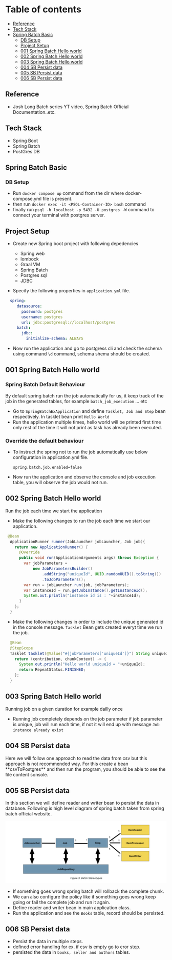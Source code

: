 # Table of contents
- [Reference](#reference)
- [Tech Stack](#tech-stack)
- [Spring Batch Basic](#spring-batch-basic)
  - [DB Setup](#db-setup)
  - [Project Setup](#project-setup)
  - [001 Spring Batch Hello world](#001-spring-batch-hello-world)
  - [002 Spring Batch Hello world](#002-spring-batch-hello-world)
  - [003 Spring Batch Hello world](#003-spring-batch-hello-world)
  - [004 SB Persist data](#004-sb-prsist-data)
  - [005 SB Persist data](#005-sb-persist-data)
  - [006 SB Persist data](#006-sb-persist-data)


## Reference
- Josh Long Batch series YT video, Spring Batch Official Documentation..etc.
## Tech Stack
- Spring Boot
- Spring Batch
- PostGres DB

## Spring Batch Basic

### DB Setup
- Run ```docker compose up``` command from the dir where docker-compose.yml file is present.
- then  run ```docker exec -it <PSQL-Container-ID> bash``` command 
- finally run ```psql -h localhost -p 5432 -U postgres -W``` command to connect your terminal with postgres server.

## Project Setup
- Create new Spring boot project with following depedencies
   - Spring web
   - lombock
   - Graal VM
   - Spring Batch
   - Postgres sql
   - JDBC

- Specify the following properties in ```application.yml``` file.
 ``` yml
   spring:
      datasource:
        password: postgres
        username: postgres
        url: jdbc:postgresql://localhost/postgres
      batch:
        jdbc:
          initialize-schema: ALWAYS 
```
- Now run the application and go to postgress cli and check the schema using command ```\d``` command, schema shema should be created.

## 001 Spring Batch Hello world

### Spring Batch Default Behaviour 

<p>
 
  By default spring batch run the job automatically for us, it keep track of the job in the generated tables, for example ```batch_job_execution``` ... etc

</p>

- Go to ```SpringBatchExApplication``` and define ```Tasklet, Job and Step``` bean respectively.  In tasklet bean print ```Hello World```
- Run the application multiple times, hello world will be printed first time only rest of the time it will not print as task has already been executed.

### Override the default behaviour
- To instruct the spring not to run the job automatically use below configuration in application.yml file.
  ```
  spring.batch.job.enabled=false
  ```
- Now run the application and observe the console and job execution table, you will observe the job would not run.

##  002 Spring Batch Hello world

<p>Run the job each time we start the application</p>

- Make the following changes to run the job each time we start our application.
```java
 @Bean
  ApplicationRunner runner(JobLauncher jobLauncher, Job job){
    return new ApplicationRunner() {
      @Override
      public void run(ApplicationArguments args) throws Exception {
        var jobParameters =
            new JobParametersBuilder()
                .addString("uniqueId", UUID.randomUUID().toString())
                .toJobParameters();
        var run = jobLauncher.run(job, jobParameters);
        var instanceId = run.getJobInstance().getInstanceId();
        System.out.println("instance id is : "+instanceId);
      }
    };
  }
```  
- Make the following changes in order to include the unique generated id in the console message. ```Tasklet``` Bean gets created everyt time we run the job.
```java
  @Bean
  @StepScope
  Tasklet tasklet(@Value("#{jobParameters['uniqueId']}") String uniqueId){
    return (contribution, chunkContext) -> {
      System.out.println("Hello world uniqueId = "+uniqueId);
      return RepeatStatus.FINISHED;
    };
  }
```

## 003 Spring Batch Hello world
<p>Running job on a given duration for example dailly once</p>

- Running job completely depends on the job parameter if job parameter is unique, job will run each time, if not it will end up with message ```Job instance already exist```

## 004 SB Persist data
<p> Here we will follow one approach to read the data from csv but this approach is not recommended way. For this create a bean **csvToPostgres** and then run the program, you should be able to see the file content sonsole.</p>

## 005 SB Persist data
<p>In this section we will define reader and writer bean to persist the data in database. Following is high level diagram of spring batch taken from spring batch official website.</p>

![stack Overflow](/spring-batch-high-level-diagram.png)
- If something goes wrong spring batch will rollback the complete chunk.
- We can also configure the policy like if something goes wrong keep going or fail the complete job and run it again.
- Define reader and writer bean in main application class.
- Run the application and see the ```Books``` table, record should be persisted.

## 006 SB Persist data
- Persist the data in multiple steps.
- defined error handling for ex. if csv is empty go to eror step.
- persisted the data in ```books, seller and authors``` tables.
